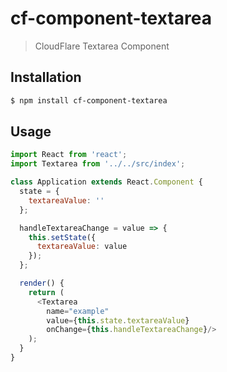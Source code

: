 # cf-component-textarea

> CloudFlare Textarea Component

## Installation

```sh
$ npm install cf-component-textarea
```

## Usage

```js
import React from 'react';
import Textarea from '../../src/index';

class Application extends React.Component {
  state = {
    textareaValue: ''
  };

  handleTextareaChange = value => {
    this.setState({
      textareaValue: value
    });
  };

  render() {
    return (
      <Textarea
        name="example"
        value={this.state.textareaValue}
        onChange={this.handleTextareaChange}/>
    );
  }
}
```
